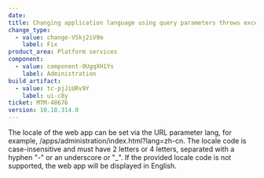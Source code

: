 ```yaml
---
date: 
title: Changing application language using query parameters throws exceptions
change_type:
  - value: change-VSkj2iV9m
    label: Fix
product_area: Platform services
component:
  - value: component-0UgqXH1Ys
    label: Administration
build_artifact:
  - value: tc-pjJiURv9Y
    label: ui-c8y
ticket: MTM-48676
version: 10.18.314.0
---
```


The locale of the web app can be set via the URL parameter lang, for example, /apps/administration/index.html?lang=zh-cn. The locale code is case-insensitive and must have 2 letters or 4 letters, separated with a hyphen "-" or an underscore or "_".
If the provided locale code is not supported, the web app will be displayed in English. 
